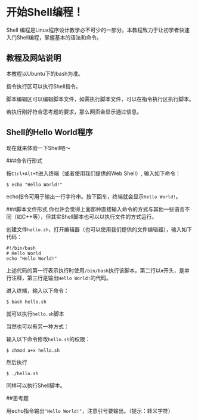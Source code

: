 # 开始Shell编程！

Shell 编程是Linux程序设计教学必不可少的一部分。本教程致力于让初学者快速入门Shell编程，掌握基本的语法和命令。

## 教程及网站说明

本教程以Ubuntu下的bash为准。

指令执行区可以执行Shell指令。

脚本编辑区可以编辑脚本文件，如需执行脚本文件，可以在指令执行区执行脚本。

若执行刚好符合思考题的要求，那么网页会显示通过信息。

## Shell的Hello World程序

现在就来体验一下Shell吧～

###命令行形式

按`Ctrl+Alt+T`进入终端（或者使用我们提供的Web Shell）, 输入如下命令：

    $ echo "Hello World!"

echo指令可用于输出一行字符串。按下回车，终端就会显示`Hello World!`。

###脚本文件形式
你也许会觉得上面那种直接输入命令的方式与其他一些语言不同（如C++等），但其实Shell脚本也可以以执行文件的方式运行。

创建文件`hello.sh`，打开编辑器（也可以使用我们提供的文件编辑器），输入如下代码：

    #!/bin/bash
    # Hello World
    echo "Hello World!"

上述代码的第一行表示执行时使用`/bin/bash`执行该脚本，第二行以`#`开头，是单行注释，第三行是输出`Hello World!`的代码。

进入终端，输入以下命令：

    $ bash hello.sh

就可以执行`hello.sh`脚本

当然也可以有另一种方式：

输入以下命令修改`hello.sh`的权限：

    $ chmod a+x hello.sh

然后执行

    $ ./hello.sh

同样可以执行Shell脚本。

##思考题

用echo指令输出`"Hello World!"`，注意引号要输出。（提示：转义字符）
